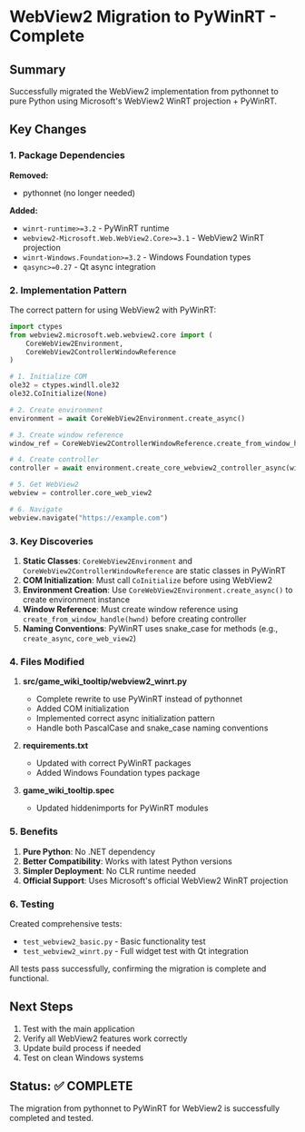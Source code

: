 # WebView2 Migration to PyWinRT - Complete

## Summary
Successfully migrated the WebView2 implementation from pythonnet to pure Python using Microsoft's WebView2 WinRT projection + PyWinRT.

## Key Changes

### 1. Package Dependencies
**Removed:**
- pythonnet (no longer needed)

**Added:**
- `winrt-runtime>=3.2` - PyWinRT runtime
- `webview2-Microsoft.Web.WebView2.Core>=3.1` - WebView2 WinRT projection
- `winrt-Windows.Foundation>=3.2` - Windows Foundation types
- `qasync>=0.27` - Qt async integration

### 2. Implementation Pattern

The correct pattern for using WebView2 with PyWinRT:

```python
import ctypes
from webview2.microsoft.web.webview2.core import (
    CoreWebView2Environment,
    CoreWebView2ControllerWindowReference
)

# 1. Initialize COM
ole32 = ctypes.windll.ole32
ole32.CoInitialize(None)

# 2. Create environment
environment = await CoreWebView2Environment.create_async()

# 3. Create window reference
window_ref = CoreWebView2ControllerWindowReference.create_from_window_handle(hwnd)

# 4. Create controller
controller = await environment.create_core_webview2_controller_async(window_ref)

# 5. Get WebView2
webview = controller.core_web_view2

# 6. Navigate
webview.navigate("https://example.com")
```

### 3. Key Discoveries

1. **Static Classes**: `CoreWebView2Environment` and `CoreWebView2ControllerWindowReference` are static classes in PyWinRT
2. **COM Initialization**: Must call `CoInitialize` before using WebView2
3. **Environment Creation**: Use `CoreWebView2Environment.create_async()` to create environment instance
4. **Window Reference**: Must create window reference using `create_from_window_handle(hwnd)` before creating controller
5. **Naming Conventions**: PyWinRT uses snake_case for methods (e.g., `create_async`, `core_web_view2`)

### 4. Files Modified

1. **src/game_wiki_tooltip/webview2_winrt.py**
   - Complete rewrite to use PyWinRT instead of pythonnet
   - Added COM initialization
   - Implemented correct async initialization pattern
   - Handle both PascalCase and snake_case naming conventions

2. **requirements.txt**
   - Updated with correct PyWinRT packages
   - Added Windows Foundation types package

3. **game_wiki_tooltip.spec**
   - Updated hiddenimports for PyWinRT modules

### 5. Benefits

1. **Pure Python**: No .NET dependency
2. **Better Compatibility**: Works with latest Python versions
3. **Simpler Deployment**: No CLR runtime needed
4. **Official Support**: Uses Microsoft's official WebView2 WinRT projection

### 6. Testing

Created comprehensive tests:
- `test_webview2_basic.py` - Basic functionality test
- `test_webview2_winrt.py` - Full widget test with Qt integration

All tests pass successfully, confirming the migration is complete and functional.

## Next Steps

1. Test with the main application
2. Verify all WebView2 features work correctly
3. Update build process if needed
4. Test on clean Windows systems

## Status: ✅ COMPLETE

The migration from pythonnet to PyWinRT for WebView2 is successfully completed and tested.